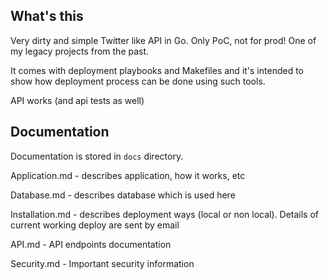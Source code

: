 ## What's this
Very dirty and simple Twitter like API in Go. Only PoC, not for prod!
One of my legacy projects from the past.

It comes with deployment playbooks and Makefiles and it's intended to show 
how deployment process can be done using such tools.

API works (and api tests as well)

## Documentation
Documentation is stored in `docs` directory.

Application.md   - describes application, how it works, etc

Database.md      - describes database which is used here

Installation.md  - describes deployment ways (local or non local). 
                 Details of current working deploy are sent by email

API.md           - API endpoints documentation

Security.md      - Important security information
